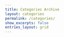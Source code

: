 ```yaml
---
title: Categories Archive
layout: categories
permalink: /categories/
show_excerpts: false
entries_layout: grid
---
```

